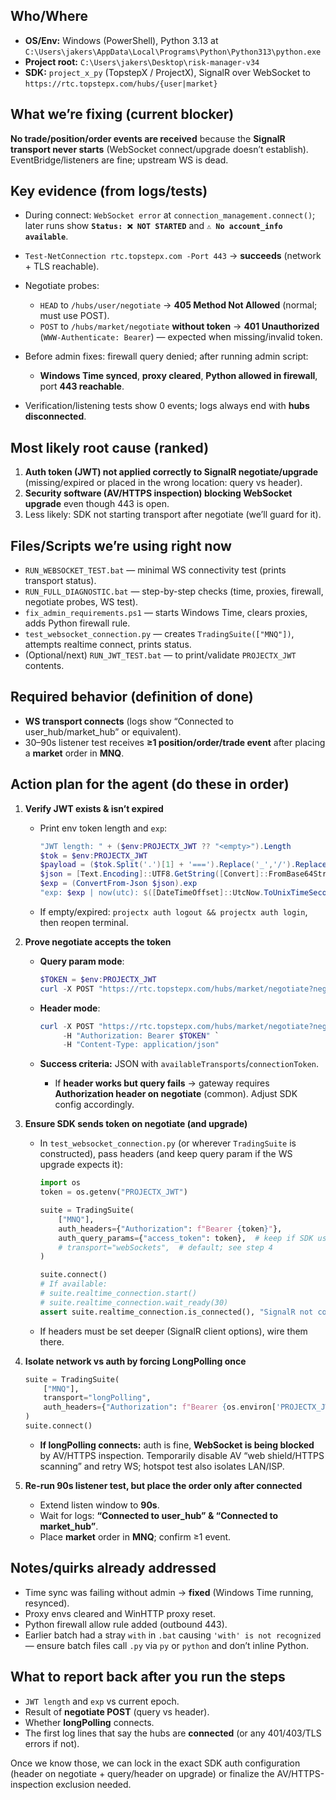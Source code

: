 
## Who/Where

* **OS/Env:** Windows (PowerShell), Python 3.13 at `C:\Users\jakers\AppData\Local\Programs\Python\Python313\python.exe`
* **Project root:** `C:\Users\jakers\Desktop\risk-manager-v34`
* **SDK:** `project_x_py` (TopstepX / ProjectX), SignalR over WebSocket to `https://rtc.topstepx.com/hubs/{user|market}`

## What we’re fixing (current blocker)

**No trade/position/order events are received** because the **SignalR transport never starts** (WebSocket connect/upgrade doesn’t establish). EventBridge/listeners are fine; upstream WS is dead.

## Key evidence (from logs/tests)

* During connect: `WebSocket error` at `connection_management.connect()`; later runs show **`Status: ❌ NOT STARTED`** and **`⚠️ No account_info available`**.
* `Test-NetConnection rtc.topstepx.com -Port 443` → **succeeds** (network + TLS reachable).
* Negotiate probes:

  * `HEAD` to `/hubs/user/negotiate` → **405 Method Not Allowed** (normal; must use POST).
  * `POST` to `/hubs/market/negotiate` **without token** → **401 Unauthorized** (`WWW-Authenticate: Bearer`) — expected when missing/invalid token.
* Before admin fixes: firewall query denied; after running admin script:

  * **Windows Time synced**, **proxy cleared**, **Python allowed in firewall**, port **443 reachable**.
* Verification/listening tests show 0 events; logs always end with **hubs disconnected**.

## Most likely root cause (ranked)

1. **Auth token (JWT) not applied correctly to SignalR negotiate/upgrade** (missing/expired or placed in the wrong location: query vs header).
2. **Security software (AV/HTTPS inspection) blocking WebSocket upgrade** even though 443 is open.
3. Less likely: SDK not starting transport after negotiate (we’ll guard for it).

## Files/Scripts we’re using right now

* `RUN_WEBSOCKET_TEST.bat` — minimal WS connectivity test (prints transport status).
* `RUN_FULL_DIAGNOSTIC.bat` — step-by-step checks (time, proxies, firewall, negotiate probes, WS test).
* `fix_admin_requirements.ps1` — starts Windows Time, clears proxies, adds Python firewall rule.
* `test_websocket_connection.py` — creates `TradingSuite(["MNQ"])`, attempts realtime connect, prints status.
* (Optional/next) `RUN_JWT_TEST.bat` — to print/validate `PROJECTX_JWT` contents.

## Required behavior (definition of done)

* **WS transport connects** (logs show “Connected to user_hub/market_hub” or equivalent).
* 30–90s listener test receives **≥1 position/order/trade event** after placing a **market** order in **MNQ**.

## Action plan for the agent (do these in order)

1. **Verify JWT exists & isn’t expired**

   * Print env token length and `exp`:

     ```powershell
     "JWT length: " + ($env:PROJECTX_JWT ?? "<empty>").Length
     $tok = $env:PROJECTX_JWT
     $payload = ($tok.Split('.')[1] + '===').Replace('_','/').Replace('-','+')
     $json = [Text.Encoding]::UTF8.GetString([Convert]::FromBase64String($payload))
     $exp = (ConvertFrom-Json $json).exp
     "exp: $exp | now(utc): $([DateTimeOffset]::UtcNow.ToUnixTimeSeconds())"
     ```
   * If empty/expired: `projectx auth logout && projectx auth login`, then reopen terminal.

2. **Prove negotiate accepts the token**

   * **Query param mode**:

     ```powershell
     $TOKEN = $env:PROJECTX_JWT
     curl -X POST "https://rtc.topstepx.com/hubs/market/negotiate?negotiateVersion=1&access_token=$TOKEN" -H "Content-Type: application/json"
     ```
   * **Header mode**:

     ```powershell
     curl -X POST "https://rtc.topstepx.com/hubs/market/negotiate?negotiateVersion=1" `
          -H "Authorization: Bearer $TOKEN" `
          -H "Content-Type: application/json"
     ```
   * **Success criteria:** JSON with `availableTransports`/`connectionToken`.

     * If **header works but query fails** → gateway requires **Authorization header on negotiate** (common). Adjust SDK config accordingly.

3. **Ensure SDK sends token on negotiate (and upgrade)**

   * In `test_websocket_connection.py` (or wherever `TradingSuite` is constructed), pass headers (and keep query param if the WS upgrade expects it):

     ```python
     import os
     token = os.getenv("PROJECTX_JWT")

     suite = TradingSuite(
         ["MNQ"],
         auth_headers={"Authorization": f"Bearer {token}"},
         auth_query_params={"access_token": token},  # keep if SDK uses it for WS upgrade
         # transport="webSockets",  # default; see step 4
     )

     suite.connect()
     # If available:
     # suite.realtime_connection.start()
     # suite.realtime_connection.wait_ready(30)
     assert suite.realtime_connection.is_connected(), "SignalR not connected"
     ```
   * If headers must be set deeper (SignalR client options), wire them there.

4. **Isolate network vs auth by forcing LongPolling once**

   ```python
   suite = TradingSuite(
       ["MNQ"],
       transport="longPolling",
       auth_headers={"Authorization": f"Bearer {os.environ['PROJECTX_JWT']}"}
   )
   suite.connect()
   ```

   * **If longPolling connects:** auth is fine, **WebSocket is being blocked** by AV/HTTPS inspection. Temporarily disable AV “web shield/HTTPS scanning” and retry WS; hotspot test also isolates LAN/ISP.

5. **Re-run 90s listener test, but place the order only after connected**

   * Extend listen window to **90s**.
   * Wait for logs: **“Connected to user_hub” & “Connected to market_hub”**.
   * Place **market** order in **MNQ**; confirm ≥1 event.

## Notes/quirks already addressed

* Time sync was failing without admin → **fixed** (Windows Time running, resynced).
* Proxy envs cleared and WinHTTP proxy reset.
* Python firewall allow rule added (outbound 443).
* Earlier batch had a stray `with` in `.bat` causing `'with' is not recognized` — ensure batch files call `.py` via `py` or `python` and don’t inline Python.

## What to report back after you run the steps

* `JWT length` and `exp` vs current epoch.
* Result of **negotiate POST** (query vs header).
* Whether **longPolling** connects.
* The first log lines that say the hubs are **connected** (or any 401/403/TLS errors if not).

Once we know those, we can lock in the exact SDK auth configuration (header on negotiate + query/header on upgrade) or finalize the AV/HTTPS-inspection exclusion needed.

